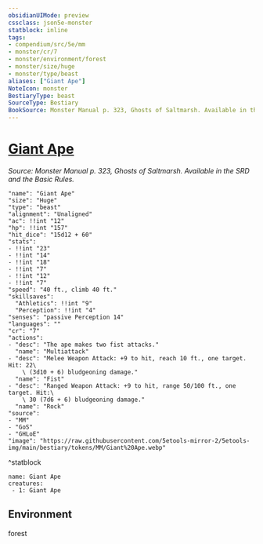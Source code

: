 ```yaml
---
obsidianUIMode: preview
cssclass: json5e-monster
statblock: inline
tags:
- compendium/src/5e/mm
- monster/cr/7
- monster/environment/forest
- monster/size/huge
- monster/type/beast
aliases: ["Giant Ape"]
NoteIcon: monster
BestiaryType: beast
SourceType: Bestiary
BookSource: Monster Manual p. 323, Ghosts of Saltmarsh. Available in the SRD and the Basic Rules.
---
```

# [Giant Ape](2-Mechanics/CLI/bestiary/beast/giant-ape.md)
*Source: Monster Manual p. 323, Ghosts of Saltmarsh. Available in the SRD and the Basic Rules.*  

```statblock
"name": "Giant Ape"
"size": "Huge"
"type": "beast"
"alignment": "Unaligned"
"ac": !!int "12"
"hp": !!int "157"
"hit_dice": "15d12 + 60"
"stats":
- !!int "23"
- !!int "14"
- !!int "18"
- !!int "7"
- !!int "12"
- !!int "7"
"speed": "40 ft., climb 40 ft."
"skillsaves":
  "Athletics": !!int "9"
  "Perception": !!int "4"
"senses": "passive Perception 14"
"languages": ""
"cr": "7"
"actions":
- "desc": "The ape makes two fist attacks."
  "name": "Multiattack"
- "desc": "Melee Weapon Attack: +9 to hit, reach 10 ft., one target. Hit: 22\
    \ (3d10 + 6) bludgeoning damage."
  "name": "Fist"
- "desc": "Ranged Weapon Attack: +9 to hit, range 50/100 ft., one target. Hit:\
    \ 30 (7d6 + 6) bludgeoning damage."
  "name": "Rock"
"source":
- "MM"
- "GoS"
- "GHLoE"
"image": "https://raw.githubusercontent.com/5etools-mirror-2/5etools-img/main/bestiary/tokens/MM/Giant%20Ape.webp"
```
^statblock

```encounter-table
name: Giant Ape
creatures:
 - 1: Giant Ape
```

## Environment

forest